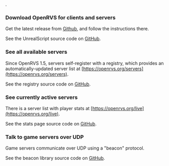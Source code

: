 .

### Download OpenRVS for clients and servers

Get the latest release from [Github](https://github.com/OpenRVS-devs/OpenRVS/releases), and follow the instructions there.

See the UnrealScript source code on [GitHub](https://github.com/OpenRVS-devs/OpenRVS).

### See all available servers

Since OpenRVS 1.5, servers self-register with a registry, which provides an automatically-updated server list at [https://openrvs.org/servers](https://openrvs.org/servers).

See the registry source code on [GitHub](https://github.com/willroberts/openrvs-registry).

### See currently active servers

There is a server list with player stats at [https://openrvs.org/live](https://openrvs.org/live).

See the stats page source code on [GitHub](https://github.com/willroberts/openrvs-stats).

### Talk to game servers over UDP

Game servers communicate over UDP using a "beacon" protocol.

See the beacon library source code on [GitHub](https://github.com/willroberts/openrvs-beacon).
